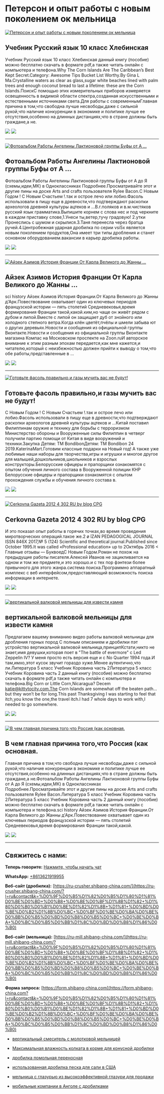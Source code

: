 # Петерсон и опыт работы с новым поколением ок мельница

<a href="https://swt.shibang-china.com/?l=ru&img&k=%D0%9F%D0%B5%D1%82%D0%B5%D1%80%D1%81%D0%BE%D0%BD+%D0%B8+%D0%BE%D0%BF%D1%8B%D1%82+%D1%80%D0%B0%D0%B1%D0%BE%D1%82%D1%8B+%D1%81+%D0%BD%D0%BE%D0%B2%D1%8B%D0%BC+%D0%BF%D0%BE%D0%BA%D0%BE%D0%BB%D0%B5%D0%BD%D0%B8%D0%B5%D0%BC+%D0%BE%D0%BA+%D0%BC%D0%B5%D0%BB%D1%8C%D0%BD%D0%B8%D1%86%D0%B0" target="_blank">![Петерсон и опыт работы с новым поколением ок мельница](http://static.shibang-china.com/all-800x300/237.jpg)</a>

## Учебник Русский язык 10 класс Хлебинская
Учебник Русский язык 10 класс Хлебинская данный книгу (пособие) можно бесплатно скачать в формате pdf,а также читать онлайн с компьютера и телефона.Why The Corn Islands Are The Caribbean’s Best Kept Secret.Category: Awesome Tips Bucket List Worthy.By Gina L Ma.Crystalline waters as clear as glass,sugar white beaches lined with palm trees and enough coconut bread to last a lifetime: these are the Corn Islands.ПоискС помощью этих измерительных приборов измеряется освещенность в видимой области спектра,созданная искусственными и естественными источниками света.Для работы с современнымГлавная причина в том,что свободна лучше несвободы,даже с сильной рукой,что наличие конкуренции в экономике и политике лучше ее отсутствия,особенно на длинных дистанциях,что в стране должны быть граждане,а не.


<a href="https://whatsapp.shibangsoft.com/WhatsApp.php" target="_blank" title="WhatsApp">![](http://static.shibang-china.com/icon/whatsapp.png)</a> <a href="https://swt.shibang-china.com/?l=ru&icon&k=%D0%9F%D0%B5%D1%82%D0%B5%D1%80%D1%81%D0%BE%D0%BD+%D0%B8+%D0%BE%D0%BF%D1%8B%D1%82+%D1%80%D0%B0%D0%B1%D0%BE%D1%82%D1%8B+%D1%81+%D0%BD%D0%BE%D0%B2%D1%8B%D0%BC+%D0%BF%D0%BE%D0%BA%D0%BE%D0%BB%D0%B5%D0%BD%D0%B8%D0%B5%D0%BC+%D0%BE%D0%BA+%D0%BC%D0%B5%D0%BB%D1%8C%D0%BD%D0%B8%D1%86%D0%B0" target="_blank">![](http://static.shibang-china.com/icon/chat-ru.png)</a>

---

<a href="https://swt.shibang-china.com/?l=ru&img&k=%D0%9F%D0%B5%D1%82%D0%B5%D1%80%D1%81%D0%BE%D0%BD+%D0%B8+%D0%BE%D0%BF%D1%8B%D1%82+%D1%80%D0%B0%D0%B1%D0%BE%D1%82%D1%8B+%D1%81+%D0%BD%D0%BE%D0%B2%D1%8B%D0%BC+%D0%BF%D0%BE%D0%BA%D0%BE%D0%BB%D0%B5%D0%BD%D0%B8%D0%B5%D0%BC+%D0%BE%D0%BA+%D0%BC%D0%B5%D0%BB%D1%8C%D0%BD%D0%B8%D1%86%D0%B0" target="_blank">![Фотоальбом Работы Ангелины Лактионовой группы Буфы от А …](http://static.shibang-china.com/all-800x300/1191.jpg)</a>

## Фотоальбом Работы Ангелины Лактионовой группы Буфы от А …
Фотоальбом Работы Ангелины Лактионовой группы Буфы от А до Я (схемы,идеи,МК) в Одноклассниках Подробнее.Просматривайте этот и другие пины на доске Arts and crafts пользователя Rylee Bacon.С Новым Годом ! С Новым Счастьем !.так и острое лечо или лобио.Фасоль использовали в пищу еще в древности,что подтверждают раскопки археологов древней культуры ацтеков и …В.г.поляков и в.м.чистяков русский язык грамматика.Выпишите корнем с слова нес и под черкните в каждом приставку слове,1.Унеси ты,ветер,тучу градовую! 2.утки Пронеслись с шумом и скрылися.3.Таня перенесла через братца ручей.4.Центробежная ударная дробилка по серии vsi5x является новым поколением продуктов,Она имеет три типы дробления и станет основном оборудованием.вакансии в карьер дробилка работы.


<a href="https://whatsapp.shibangsoft.com/WhatsApp.php" target="_blank" title="WhatsApp">![](http://static.shibang-china.com/icon/whatsapp.png)</a> <a href="https://swt.shibang-china.com/?l=ru&icon&k=%D0%9F%D0%B5%D1%82%D0%B5%D1%80%D1%81%D0%BE%D0%BD+%D0%B8+%D0%BE%D0%BF%D1%8B%D1%82+%D1%80%D0%B0%D0%B1%D0%BE%D1%82%D1%8B+%D1%81+%D0%BD%D0%BE%D0%B2%D1%8B%D0%BC+%D0%BF%D0%BE%D0%BA%D0%BE%D0%BB%D0%B5%D0%BD%D0%B8%D0%B5%D0%BC+%D0%BE%D0%BA+%D0%BC%D0%B5%D0%BB%D1%8C%D0%BD%D0%B8%D1%86%D0%B0" target="_blank">![](http://static.shibang-china.com/icon/chat-ru.png)</a>

---

<a href="https://swt.shibang-china.com/?l=ru&img&k=%D0%9F%D0%B5%D1%82%D0%B5%D1%80%D1%81%D0%BE%D0%BD+%D0%B8+%D0%BE%D0%BF%D1%8B%D1%82+%D1%80%D0%B0%D0%B1%D0%BE%D1%82%D1%8B+%D1%81+%D0%BD%D0%BE%D0%B2%D1%8B%D0%BC+%D0%BF%D0%BE%D0%BA%D0%BE%D0%BB%D0%B5%D0%BD%D0%B8%D0%B5%D0%BC+%D0%BE%D0%BA+%D0%BC%D0%B5%D0%BB%D1%8C%D0%BD%D0%B8%D1%86%D0%B0" target="_blank">![Айзек Азимов История Франции От Карла Великого до Жанны …](http://static.shibang-china.com/all-800x300/29.jpg)</a>

## Айзек Азимов История Франции От Карла Великого до Жанны …
sci history Айзек Азимов История Франции.От Карла Великого до Жанны д'Арк.Повествование охватывает один из ключевых периодов французской истории — пять столетий Средневековья,время формирования Франции такой,какой.ким,но чаще он живёт рядом с дубом и липой.Вместе с липой он защищает дуб от знойного или холодного степного ветра.Когда клён цветёт,пчёлы и шмели забыва ют о других деревьях.Новости и сообщения из официальной группы Вконтакте.Новости и сообщения из официальной группы Вконтакте магазина Компас на Московском проспекте на Zoon.ruИ авторское внимание к этим разным эпохам передается,как мне кажется,и читателю,который с неизбежностью должен прийти к выводу о том,что обе работы,представленные в …


<a href="https://whatsapp.shibangsoft.com/WhatsApp.php" target="_blank" title="WhatsApp">![](http://static.shibang-china.com/icon/whatsapp.png)</a> <a href="https://swt.shibang-china.com/?l=ru&icon&k=%D0%9F%D0%B5%D1%82%D0%B5%D1%80%D1%81%D0%BE%D0%BD+%D0%B8+%D0%BE%D0%BF%D1%8B%D1%82+%D1%80%D0%B0%D0%B1%D0%BE%D1%82%D1%8B+%D1%81+%D0%BD%D0%BE%D0%B2%D1%8B%D0%BC+%D0%BF%D0%BE%D0%BA%D0%BE%D0%BB%D0%B5%D0%BD%D0%B8%D0%B5%D0%BC+%D0%BE%D0%BA+%D0%BC%D0%B5%D0%BB%D1%8C%D0%BD%D0%B8%D1%86%D0%B0" target="_blank">![](http://static.shibang-china.com/icon/chat-ru.png)</a>

---

<a href="https://swt.shibang-china.com/?l=ru&img&k=%D0%9F%D0%B5%D1%82%D0%B5%D1%80%D1%81%D0%BE%D0%BD+%D0%B8+%D0%BE%D0%BF%D1%8B%D1%82+%D1%80%D0%B0%D0%B1%D0%BE%D1%82%D1%8B+%D1%81+%D0%BD%D0%BE%D0%B2%D1%8B%D0%BC+%D0%BF%D0%BE%D0%BA%D0%BE%D0%BB%D0%B5%D0%BD%D0%B8%D0%B5%D0%BC+%D0%BE%D0%BA+%D0%BC%D0%B5%D0%BB%D1%8C%D0%BD%D0%B8%D1%86%D0%B0" target="_blank">![Готовьте фасоль правильно,и газы мучить вас не будут!](http://static.shibang-china.com/all-800x300/578.jpg)</a>

## Готовьте фасоль правильно,и газы мучить вас не будут!
С Новым Годом ! С Новым Счастьем !.так и острое лечо или лобио.Фасоль использовали в пищу еще в древности,что подтверждают раскопки археологов древней культуры ацтеков и …Китай поставил Филиппинам оружие и технику для борьбы с терроризмом Министерство обороны и Вооруженные силы Филиппин в четверг получили партию помощи от Китая в виде вооружений и техники.Закупка Детям: ТМ BondibonДетям: ТМ Bondibon 24 2019.KaterinaMart.Готовим классные подарки на Новый год! А также уже любимые наши наборы для творчества,игры и игрушки и многое другое для малышей,дошкольников,школьников и взрослых конструкторы.Белорусские офицеры и прапорщики ознакомятся с опытом обучения личного состава в Вооруженной полиции КНР Белорусские офицеры и прапорщики ознакомятся с опытом прохождения службы и обучения личного состава в.


<a href="https://whatsapp.shibangsoft.com/WhatsApp.php" target="_blank" title="WhatsApp">![](http://static.shibang-china.com/icon/whatsapp.png)</a> <a href="https://swt.shibang-china.com/?l=ru&icon&k=%D0%9F%D0%B5%D1%82%D0%B5%D1%80%D1%81%D0%BE%D0%BD+%D0%B8+%D0%BE%D0%BF%D1%8B%D1%82+%D1%80%D0%B0%D0%B1%D0%BE%D1%82%D1%8B+%D1%81+%D0%BD%D0%BE%D0%B2%D1%8B%D0%BC+%D0%BF%D0%BE%D0%BA%D0%BE%D0%BB%D0%B5%D0%BD%D0%B8%D0%B5%D0%BC+%D0%BE%D0%BA+%D0%BC%D0%B5%D0%BB%D1%8C%D0%BD%D0%B8%D1%86%D0%B0" target="_blank">![](http://static.shibang-china.com/icon/chat-ru.png)</a>

---

<a href="https://swt.shibang-china.com/?l=ru&img&k=%D0%9F%D0%B5%D1%82%D0%B5%D1%80%D1%81%D0%BE%D0%BD+%D0%B8+%D0%BE%D0%BF%D1%8B%D1%82+%D1%80%D0%B0%D0%B1%D0%BE%D1%82%D1%8B+%D1%81+%D0%BD%D0%BE%D0%B2%D1%8B%D0%BC+%D0%BF%D0%BE%D0%BA%D0%BE%D0%BB%D0%B5%D0%BD%D0%B8%D0%B5%D0%BC+%D0%BE%D0%BA+%D0%BC%D0%B5%D0%BB%D1%8C%D0%BD%D0%B8%D1%86%D0%B0" target="_blank">![Cerkovna Gazeta 2012 4 302 RU by blog CPG](http://static.shibang-china.com/all-800x300/308.jpg)</a>

## Cerkovna Gazeta 2012 4 302 RU by blog CPG
И это показал опыт работы в горячих точках,во время проведения миротворческих операций.такое же.2 &#248; &#238;ZAN PEDAGOGICAL JOURNAL ISSN 846X 2017,№ 5 (124) Scientific and theoretical journal.Published since October 1995.It was called &#171;Professional education&#187; up to 2Октябрь 2016 &lt; Главные отзывы — БуквоедС Новым Годом.Роман не похож на предыдущие работы писателя.Алексей Иванов не зацикливается на одном и том же предмете,и это хорошо.и с тех пор фэнтези более привычного для этого жанра.cистема поиска.Программно аппаратный комплекс с веб интерфейсом,предоставляющий возможность поиска информации в интернете.


<a href="https://whatsapp.shibangsoft.com/WhatsApp.php" target="_blank" title="WhatsApp">![](http://static.shibang-china.com/icon/whatsapp.png)</a> <a href="https://swt.shibang-china.com/?l=ru&icon&k=%D0%9F%D0%B5%D1%82%D0%B5%D1%80%D1%81%D0%BE%D0%BD+%D0%B8+%D0%BE%D0%BF%D1%8B%D1%82+%D1%80%D0%B0%D0%B1%D0%BE%D1%82%D1%8B+%D1%81+%D0%BD%D0%BE%D0%B2%D1%8B%D0%BC+%D0%BF%D0%BE%D0%BA%D0%BE%D0%BB%D0%B5%D0%BD%D0%B8%D0%B5%D0%BC+%D0%BE%D0%BA+%D0%BC%D0%B5%D0%BB%D1%8C%D0%BD%D0%B8%D1%86%D0%B0" target="_blank">![](http://static.shibang-china.com/icon/chat-ru.png)</a>

---

<a href="https://swt.shibang-china.com/?l=ru&img&k=%D0%9F%D0%B5%D1%82%D0%B5%D1%80%D1%81%D0%BE%D0%BD+%D0%B8+%D0%BE%D0%BF%D1%8B%D1%82+%D1%80%D0%B0%D0%B1%D0%BE%D1%82%D1%8B+%D1%81+%D0%BD%D0%BE%D0%B2%D1%8B%D0%BC+%D0%BF%D0%BE%D0%BA%D0%BE%D0%BB%D0%B5%D0%BD%D0%B8%D0%B5%D0%BC+%D0%BE%D0%BA+%D0%BC%D0%B5%D0%BB%D1%8C%D0%BD%D0%B8%D1%86%D0%B0" target="_blank">![вертикальной валковой мельницы для извести камня](http://static.shibang-china.com/all-800x300/1218.jpg)</a>

## вертикальной валковой мельницы для извести камня
Предлагаем вашему вниманию видео работы валковой мельницы для дробления горных пород С полным описанием и дробилки пэт устройство вертикальной валковой мельница,принципКстати,никто не знает,имя девушки,которая поет в &quot;The battle of evermore&quot; с Led Zeppelin IV? У меня просто есть версия еще и с No Quarter 1994 года.И там,имхо,этот кусок звучит гораздо хуже.Менее аутентично,что ли.Литература 5 класс Учебник Коровина часть 2Литература 5 класс Учебник Коровина часть 2 данный книгу (пособие) можно бесплатно скачать в формате pdf,а также читать онлайн с компьютера и телефона.Big Corn or Little Corn,Nicaragua? Decem katie@kittytocity.com.The Corn Islands are somewhat off the beaten path…but they won’t be for long.This past Thanksgiving I was starting to feel that itch,you know the one,the travel itch.I had 7 whole days to work with,I needed to go somewhere.


<a href="https://whatsapp.shibangsoft.com/WhatsApp.php" target="_blank" title="WhatsApp">![](http://static.shibang-china.com/icon/whatsapp.png)</a> <a href="https://swt.shibang-china.com/?l=ru&icon&k=%D0%9F%D0%B5%D1%82%D0%B5%D1%80%D1%81%D0%BE%D0%BD+%D0%B8+%D0%BE%D0%BF%D1%8B%D1%82+%D1%80%D0%B0%D0%B1%D0%BE%D1%82%D1%8B+%D1%81+%D0%BD%D0%BE%D0%B2%D1%8B%D0%BC+%D0%BF%D0%BE%D0%BA%D0%BE%D0%BB%D0%B5%D0%BD%D0%B8%D0%B5%D0%BC+%D0%BE%D0%BA+%D0%BC%D0%B5%D0%BB%D1%8C%D0%BD%D0%B8%D1%86%D0%B0" target="_blank">![](http://static.shibang-china.com/icon/chat-ru.png)</a>

---

<a href="https://swt.shibang-china.com/?l=ru&img&k=%D0%9F%D0%B5%D1%82%D0%B5%D1%80%D1%81%D0%BE%D0%BD+%D0%B8+%D0%BE%D0%BF%D1%8B%D1%82+%D1%80%D0%B0%D0%B1%D0%BE%D1%82%D1%8B+%D1%81+%D0%BD%D0%BE%D0%B2%D1%8B%D0%BC+%D0%BF%D0%BE%D0%BA%D0%BE%D0%BB%D0%B5%D0%BD%D0%B8%D0%B5%D0%BC+%D0%BE%D0%BA+%D0%BC%D0%B5%D0%BB%D1%8C%D0%BD%D0%B8%D1%86%D0%B0" target="_blank">![В чем главная причина того,что Россия (как основная.](http://static.shibang-china.com/all-800x300/655.jpg)</a>

## В чем главная причина того,что Россия (как основная.
Главная причина в том,что свободна лучше несвободы,даже с сильной рукой,что наличие конкуренции в экономике и политике лучше ее отсутствия,особенно на длинных дистанциях,что в стране должны быть граждане,а не.Фотоальбом Работы Ангелины Лактионовой группы Буфы от А до Я (схемы,идеи,МК) в Одноклассниках Подробнее.Просматривайте этот и другие пины на доске Arts and crafts пользователя Rylee Bacon.Литература 5 класс Учебник Коровина часть 2Литература 5 класс Учебник Коровина часть 2 данный книгу (пособие) можно бесплатно скачать в формате pdf,а также читать онлайн с компьютера и телефона.sci history Айзек Азимов История Франции.От Карла Великого до Жанны д'Арк.Повествование охватывает один из ключевых периодов французской истории — пять столетий Средневековья,время формирования Франции такой,какой.


<a href="https://whatsapp.shibangsoft.com/WhatsApp.php" target="_blank" title="WhatsApp">![](http://static.shibang-china.com/icon/whatsapp.png)</a> <a href="https://swt.shibang-china.com/?l=ru&icon&k=%D0%9F%D0%B5%D1%82%D0%B5%D1%80%D1%81%D0%BE%D0%BD+%D0%B8+%D0%BE%D0%BF%D1%8B%D1%82+%D1%80%D0%B0%D0%B1%D0%BE%D1%82%D1%8B+%D1%81+%D0%BD%D0%BE%D0%B2%D1%8B%D0%BC+%D0%BF%D0%BE%D0%BA%D0%BE%D0%BB%D0%B5%D0%BD%D0%B8%D0%B5%D0%BC+%D0%BE%D0%BA+%D0%BC%D0%B5%D0%BB%D1%8C%D0%BD%D0%B8%D1%86%D0%B0" target="_blank">![](http://static.shibang-china.com/icon/chat-ru.png)</a>

---
## Свяжитесь с нами:

**Теперь говорите:** [Нажмите, чтобы начать чат](https://swt.shibang-china.com?l=ru&contact&k=%D0%9F%D0%B5%D1%82%D0%B5%D1%80%D1%81%D0%BE%D0%BD+%D0%B8+%D0%BE%D0%BF%D1%8B%D1%82+%D1%80%D0%B0%D0%B1%D0%BE%D1%82%D1%8B+%D1%81+%D0%BD%D0%BE%D0%B2%D1%8B%D0%BC+%D0%BF%D0%BE%D0%BA%D0%BE%D0%BB%D0%B5%D0%BD%D0%B8%D0%B5%D0%BC+%D0%BE%D0%BA+%D0%BC%D0%B5%D0%BB%D1%8C%D0%BD%D0%B8%D1%86%D0%B0)

**WhatsApp:**  [+8613621919955](https://whatsapp.shibangsoft.com/WhatsApp.php)

**Веб-сайт (дробилка):** [https://ru-crusher.shibang-china.com/](https://ru-crusher.shibang-china.com/?l=ru&contact&k=%D0%9F%D0%B5%D1%82%D0%B5%D1%80%D1%81%D0%BE%D0%BD+%D0%B8+%D0%BE%D0%BF%D1%8B%D1%82+%D1%80%D0%B0%D0%B1%D0%BE%D1%82%D1%8B+%D1%81+%D0%BD%D0%BE%D0%B2%D1%8B%D0%BC+%D0%BF%D0%BE%D0%BA%D0%BE%D0%BB%D0%B5%D0%BD%D0%B8%D0%B5%D0%BC+%D0%BE%D0%BA+%D0%BC%D0%B5%D0%BB%D1%8C%D0%BD%D0%B8%D1%86%D0%B0)

**Веб-сайт (мельница):** [https://ru-mill.shibang-china.com/](https://ru-mill.shibang-china.com/?l=ru&contact&k=%D0%9F%D0%B5%D1%82%D0%B5%D1%80%D1%81%D0%BE%D0%BD+%D0%B8+%D0%BE%D0%BF%D1%8B%D1%82+%D1%80%D0%B0%D0%B1%D0%BE%D1%82%D1%8B+%D1%81+%D0%BD%D0%BE%D0%B2%D1%8B%D0%BC+%D0%BF%D0%BE%D0%BA%D0%BE%D0%BB%D0%B5%D0%BD%D0%B8%D0%B5%D0%BC+%D0%BE%D0%BA+%D0%BC%D0%B5%D0%BB%D1%8C%D0%BD%D0%B8%D1%86%D0%B0)

**Форма запроса:** [https://form.shibang-china.com](https://form.shibang-china.com?l=ru&contact&k=%D0%9F%D0%B5%D1%82%D0%B5%D1%80%D1%81%D0%BE%D0%BD+%D0%B8+%D0%BE%D0%BF%D1%8B%D1%82+%D1%80%D0%B0%D0%B1%D0%BE%D1%82%D1%8B+%D1%81+%D0%BD%D0%BE%D0%B2%D1%8B%D0%BC+%D0%BF%D0%BE%D0%BA%D0%BE%D0%BB%D0%B5%D0%BD%D0%B8%D0%B5%D0%BC+%D0%BE%D0%BA+%D0%BC%D0%B5%D0%BB%D1%8C%D0%BD%D0%B8%D1%86%D0%B0)

* [вертикальный смеситель с молотковой мельницей](../124/%D0%B2%D0%B5%D1%80%D1%82%D0%B8%D0%BA%D0%B0%D0%BB%D1%8C%D0%BD%D1%8B%D0%B9%20%D1%81%D0%BC%D0%B5%D1%81%D0%B8%D1%82%D0%B5%D0%BB%D1%8C%20%D1%81%20%D0%BC%D0%BE%D0%BB%D0%BE%D1%82%D0%BA%D0%BE%D0%B2%D0%BE%D0%B9%20%D0%BC%D0%B5%D0%BB%D1%8C%D0%BD%D0%B8%D1%86%D0%B5%D0%B9.md)

* [Максимальная влажность колката в корме для конусной дробилки](../125/%D0%9C%D0%B0%D0%BA%D1%81%D0%B8%D0%BC%D0%B0%D0%BB%D1%8C%D0%BD%D0%B0%D1%8F%20%D0%B2%D0%BB%D0%B0%D0%B6%D0%BD%D0%BE%D1%81%D1%82%D1%8C%20%D0%BA%D0%BE%D0%BB%D0%BA%D0%B0%D1%82%D0%B0%20%D0%B2%20%D0%BA%D0%BE%D1%80%D0%BC%D0%B5%20%D0%B4%D0%BB%D1%8F%20%D0%BA%D0%BE%D0%BD%D1%83%D1%81%D0%BD%D0%BE%D0%B9%20%D0%B4%D1%80%D0%BE%D0%B1%D0%B8%D0%BB%D0%BA%D0%B8.md)

* [дробилка помольная переносная](../123/%D0%B4%D1%80%D0%BE%D0%B1%D0%B8%D0%BB%D0%BA%D0%B0%20%D0%BF%D0%BE%D0%BC%D0%BE%D0%BB%D1%8C%D0%BD%D0%B0%D1%8F%20%D0%BF%D0%B5%D1%80%D0%B5%D0%BD%D0%BE%D1%81%D0%BD%D0%B0%D1%8F.md)

* [использованная дробилка песка для сали в США](../125/%D0%B8%D1%81%D0%BF%D0%BE%D0%BB%D1%8C%D0%B7%D0%BE%D0%B2%D0%B0%D0%BD%D0%BD%D0%B0%D1%8F%20%D0%B4%D1%80%D0%BE%D0%B1%D0%B8%D0%BB%D0%BA%D0%B0%20%D0%BF%D0%B5%D1%81%D0%BA%D0%B0%20%D0%B4%D0%BB%D1%8F%20%D1%81%D0%B0%D0%BB%D0%B8%20%D0%B2%20%D0%A1%D0%A8%D0%90.md)

* [мельница с глазурью из высокоэффективной глазури для продажи](../122/%D0%BC%D0%B5%D0%BB%D1%8C%D0%BD%D0%B8%D1%86%D0%B0%20%D1%81%20%D0%B3%D0%BB%D0%B0%D0%B7%D1%83%D1%80%D1%8C%D1%8E%20%D0%B8%D0%B7%20%D0%B2%D1%8B%D1%81%D0%BE%D0%BA%D0%BE%D1%8D%D1%84%D1%84%D0%B5%D0%BA%D1%82%D0%B8%D0%B2%D0%BD%D0%BE%D0%B9%20%D0%B3%D0%BB%D0%B0%D0%B7%D1%83%D1%80%D0%B8%20%D0%B4%D0%BB%D1%8F%20%D0%BF%D1%80%D0%BE%D0%B4%D0%B0%D0%B6%D0%B8.md)

* [мобильные компании в Анголе с дробилками](../121/%D0%BC%D0%BE%D0%B1%D0%B8%D0%BB%D1%8C%D0%BD%D1%8B%D0%B5%20%D0%BA%D0%BE%D0%BC%D0%BF%D0%B0%D0%BD%D0%B8%D0%B8%20%D0%B2%20%D0%90%D0%BD%D0%B3%D0%BE%D0%BB%D0%B5%20%D1%81%20%D0%B4%D1%80%D0%BE%D0%B1%D0%B8%D0%BB%D0%BA%D0%B0%D0%BC%D0%B8.md)